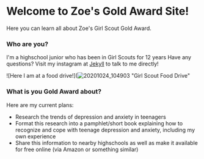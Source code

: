 # Welcome to Zoe's Gold Award Site!

Here you can learn all about Zoe's Girl Scout Gold Award.

### Who are you?

I'm a highschool junior who has been in Girl Scouts for 12 years 
Have any questions? Visit my instagram at [Jekyll](https://jekyllrb.com/) to talk to me directly!

![Here I am at a food drive!](![20201024_104903](https://user-images.githubusercontent.com/91553995/135305787-b83366a7-02ec-401f-88ad-beaf667334f9.jpg)
 "Girl Scout Food Drive"

### What is you Gold Award about?



Here are my current plans:

- Research the trends of depression and anxiety in teenagers 
- Format this research into a pamphlet/short book explaining how to recognize and cope with teenage depression and anxiety, including my own experience
- Share this information to nearby highschools as well as make it available for free online (via Amazon or something similar)

